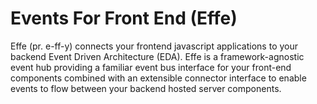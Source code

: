 # Events For Front End (Effe)

Effe (pr. e-ff-y) connects your frontend javascript applications to your backend Event Driven Architecture (EDA).
Effe is a framework-agnostic event hub providing a familiar event bus interface for your front-end components combined 
with an extensible connector interface to enable events to flow between your backend hosted server components.


